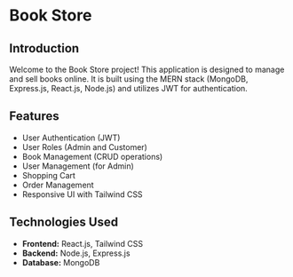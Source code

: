 # Book Store

## Introduction

Welcome to the Book Store project! This application is designed to manage and sell books online. It is built using the MERN stack (MongoDB, Express.js, React.js, Node.js) and utilizes JWT for authentication.

## Features

- User Authentication (JWT)
- User Roles (Admin and Customer)
- Book Management (CRUD operations)
- User Management (for Admin)
- Shopping Cart
- Order Management
- Responsive UI with Tailwind CSS

## Technologies Used

- **Frontend:** React.js, Tailwind CSS
- **Backend:** Node.js, Express.js
- **Database:** MongoDB



